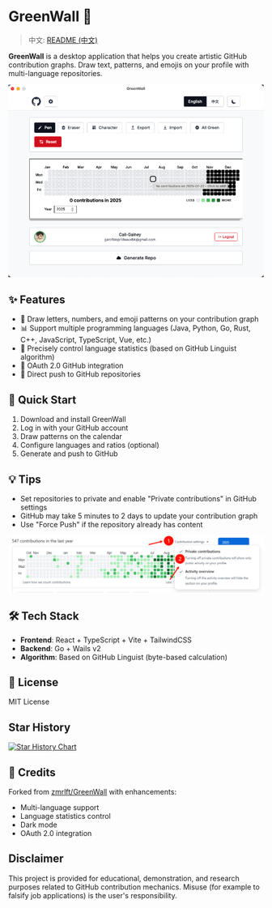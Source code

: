 # GreenWall 🎨

> 中文: [README (中文)](README_zh.md)

**GreenWall** is a desktop application that helps you create artistic GitHub contribution graphs. Draw text, patterns, and emojis on your profile with multi-language repositories.

![app screenshot](/docs/images/app.png)

## ✨ Features

- 🎨 Draw letters, numbers, and emoji patterns on your contribution graph
- 📊 Support multiple programming languages (Java, Python, Go, Rust, C++, JavaScript, TypeScript, Vue, etc.)
- 🎯 Precisely control language statistics (based on GitHub Linguist algorithm)
- 🔐 OAuth 2.0 GitHub integration
- 🚀 Direct push to GitHub repositories

## 🚀 Quick Start

1. Download and install GreenWall
2. Log in with your GitHub account
3. Draw patterns on the calendar
4. Configure languages and ratios (optional)
5. Generate and push to GitHub

## 💡 Tips

- Set repositories to private and enable "Private contributions" in GitHub settings
- GitHub may take 5 minutes to 2 days to update your contribution graph
- Use "Force Push" if the repository already has content

![private setting screenshot](docs/images/privatesetting.png)

## 🛠️ Tech Stack

- **Frontend**: React + TypeScript + Vite + TailwindCSS
- **Backend**: Go + Wails v2
- **Algorithm**: Based on GitHub Linguist (byte-based calculation)

## 📄 License

MIT License

## Star History

[![Star History Chart](https://api.star-history.com/svg?repos=Cail-Gainey/GreenWall&type=Date)](https://star-history.com/#Cail-Gainey/GreenWall&Date)

## 👏 Credits

Forked from [zmrlft/GreenWall](https://github.com/zmrlft/GreenWall) with enhancements:
- Multi-language support
- Language statistics control
- Dark mode
- OAuth 2.0 integration

## Disclaimer

This project is provided for educational, demonstration, and research purposes related to GitHub contribution mechanics. Misuse (for example to falsify job applications) is the user's responsibility.
